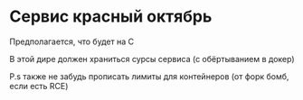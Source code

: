 # Сервис красный октябрь

Предполагается, что будет на C


В этой дире должен храниться сурсы сервиса (с обёртыванием в докер)

P.s также не забудь прописать лимиты для контейнеров (от форк бомб, если есть RCE)
